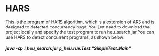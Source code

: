 # HARS
This is the program of HARS algorithm, which is a extension of ARS and is designed to detected concurrency bugs. You just need to download the project locally and specify the test program to run heu_search.jar You can use HARS to detect concurrent programs, as shown below:
##### java -cp .\heu_search.jar p_heu.run.Test "SimpleTest.Main"
